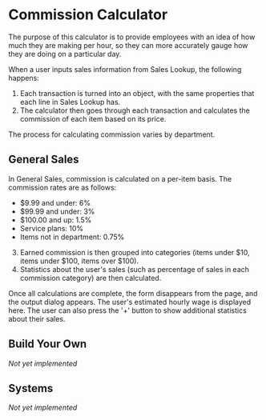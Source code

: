 # Commission Calculator
The purpose of this calculator is to provide employees with an idea of how much they are making per hour, so they can more accurately gauge how they are doing on a particular day.

When a user inputs sales information from Sales Lookup, the following happens:

  1. Each transaction is turned into an object, with the same properties that each line in Sales Lookup has.
  2. The calculator then goes through each transaction and calculates the commission of each item based on its price.
  
The process for calculating commission varies by department.

## General Sales

In General Sales, commission is calculated on a per-item basis. The commission rates are as follows:
  * $9.99 and under: 6%
  * $99.99 and under: 3%
  * $100.00 and up: 1.5%
  * Service plans: 10%
  * Items not in department: 0.75%

  3. Earned commission is then grouped into categories (items under $10, items under $100, items over $100).
  4. Statistics about the user's sales (such as percentage of sales in each commission category) are then calculated.
  
Once all calculations are complete, the form disappears from the page, and the output dialog appears. The user's estimated hourly wage is displayed here. The user can also press the '+' button to show additional statistics about their sales.

## Build Your Own
*Not yet implemented*

## Systems
*Not yet implemented*
